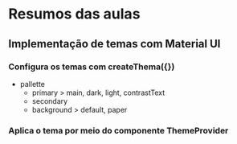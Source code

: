 # Resumos das aulas

## Implementação de temas com Material UI
### Configura os temas com createThema({})
* pallette
    * primary > main, dark, light, contrastText
    * secondary
    * background > default, paper
### Aplica o tema por meio do componente ThemeProvider